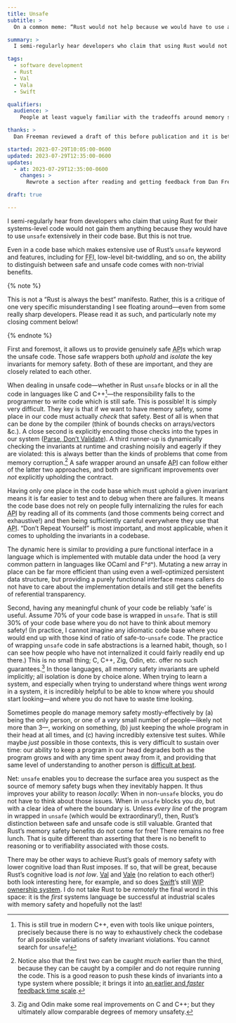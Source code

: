 ```yaml
---
title: Unsafe
subtitle: >
  On a common meme: “Rust would not help because we would have to use a lot of `unsafe`”.

summary: >
  I semi-regularly hear developers who claim that using Rust would not gain them anything because they would have to use `unsafe`. But this is not true. Local reasoning matters.

tags:
  - software development
  - Rust
  - Val
  - Vala
  - Swift

qualifiers:
  audience: >
    People at least vaguely familiar with the tradeoffs around memory safety in “systems” languages like Rust, C++, Zig, Odin, etc.; and 

thanks: >
  Dan Freeman reviewed a draft of this before publication and it is better for his input!

started: 2023-07-29T10:05:00-0600
updated: 2023-07-29T12:35:00-0600
updates:
  - at: 2023-07-29T12:35:00-0600
    changes: >
      Rewrote a section after reading and getting feedback from Dan Freeman.

draft: true

---
```


I semi-regularly hear from developers who claim that using Rust for their systems-level code would not gain them anything because they would have to use `unsafe` extensively in their code base. But this is not true.

Even in a code base which makes extensive use of Rust’s `unsafe` keyword and features, including for <abbr title="foreign function interface">FFI</abbr>, low-level bit-twiddling, and so on, the ability to distinguish between safe and unsafe code comes with non-trivial benefits.

{% note %}

This is not a “Rust is always the best” manifesto. Rather, this is a critique of one very specific misunderstanding I see floating around—even from some really sharp developers. Please read it as such, and particularly note my closing comment below!

{% endnote %}

First and foremost, it allows us to provide genuinely safe <abbr title="application programming interface">API</abbr>s which wrap the unsafe code. Those safe wrappers both *uphold* and *isolate* the key invariants for memory safety. Both of these are important, and they are closely related to each other.

When dealing in unsafe code—whether in Rust `unsafe` blocks or in all the code in languages like C and C++[^modern-cpp]—the responsibility falls to the programmer to write code which is still safe. This is possible! It is simply very difficult. They key is that if we want to have memory safety, some place in our code must actually *check* that safety. Best of all is when that can be done by the compiler (think of bounds checks on arrays/vectors &c.). A close second is explicitly encoding those checks into the types in our system ([Parse, Don’t Validate][pdv]). A third runner-up is dynamically checking the invariants at runtime and crashing noisily and eagerly if they are violated: this is always better than the kinds of problems that come from memory corruption.[^cycle-time] A safe wrapper around an unsafe <abbr title="application programming interface">API</abbr> can follow either of the latter two approaches, and both are significant improvements over *not* explicitly upholding the contract.

[pdv]: https://lexi-lambda.github.io/blog/2019/11/05/parse-don-t-validate/

Having only one place in the code base which must uphold a given invariant means it is far easier to test and to debug when there are failures. It means the code base does not rely on people fully internalizing the rules for each <abbr title="application programming interface">API</abbr> by reading all of its comments (and those comments being correct and exhaustive!) and then being sufficiently careful everywhere they use that <abbr title="application programming interface">API</abbr>. “Don’t Repeat Yourself” is most important, and most applicable, when it comes to upholding the invariants in a codebase.

The dynamic here is similar to providing a pure functional interface in a language which is implemented with mutable data under the hood (a very common pattern in languages like OCaml and F^♯^). Mutating a new array in place can be far more efficient than using even a well-optimized persistent data structure, but providing a purely functional interface means callers do not have to care about the implementation details and still get the benefits of referential transparency.

Second, having any meaningful chunk of your code be reliably ‘safe’ is useful. Assume 70% of your code base is wrapped in `unsafe`. That is still 30% of your code base where you do not have to think about memory safety! (In practice, I cannot imagine any idiomatic code base where you would end up with those kind of ratio of safe-to-`unsafe` code. The practice of wrapping `unsafe` code in safe abstractions is a learned habit, though, so I can see how people who have not internalized it could fairly readily end up there.) This is no small thing; C, C++, Zig, Odin, etc. offer no such guarantees.[^improved] In those languages, all memory safety invariants are upheld implicitly; all isolation is done by choice alone. When trying to learn a system, and especially when trying to understand where things went *wrong* in a system, it is incredibly helpful to be able to know where you should start looking—and where you do not have to waste time looking.

Sometimes people do manage memory safety mostly-effectively by (a) being the only person, or one of a *very* small number of people—likely not more than 3—, working on something, (b) just keeping the whole program in their head at all times, and (c) having incredibly extensive test suites. While maybe *just* possible in those contexts, this is very difficult to sustain over time: our ability to keep a program in our head degrades both as the program grows and with any time spent away from it, and providing that same level of understanding to another person is [difficult at best][naur].

[naur]: https://cdn.chriskrycho.com/file/chriskrycho-com/resources/naur1985programming.pdf

Net: `unsafe` enables you to decrease the surface area you suspect as the source of memory safety bugs when they inevitably happen. It thus improves your ability to reason *locally*: When in non-`unsafe` blocks, you do not have to think about those issues. When in `unsafe` blocks you *do*, but with a clear idea of where the boundary is. Unless *every line* of the program in wrapped in `unsafe` (which would be extraordinary!), then, Rust’s distinction between safe and unsafe code is still valuable. Granted that Rust’s memory safety benefits do not come for free! There remains no free lunch. That is quite different than asserting that there is no benefit to reasoning or to verifiability associated with those costs.

There may be other ways to achieve Rust’s goals of memory safety with lower cognitive load than Rust imposes. If so, that will be great, because Rust’s cognitive load is *not low*. [Val][val] and [Vale][vale] (no relation to each other!) both look interesting here, for example, and so does [Swift]()’s still <abbr title="">WIP</abbr> [ownership system][swift-ownership]. I do not take Rust to be *remotely* the final word in this space: it is the *first* systems language be successful at industrial scales with memory safety and hopefully not the last!

[val]: https://www.val-lang.dev
[vale]: https://vale.dev
[swift-ownership]: https://github.com/apple/swift/blob/main/docs/OwnershipManifesto.md


[^modern-cpp]: This is still true in modern C++, even with tools like unique pointers, precisely because there is no way to exhaustively check the codebase for all possible variations of safety invariant violations. You cannot search for `unsafe`!

[^cycle-time]: Notice also that the first two can be caught *much* earlier than the third, because they can be caught by a compiler and do not require running the code. This is a good reason to push these kinds of invariants into a type system where possible; it brings it into [an earlier and *faster* feedback time scale][time-scale].

[time-scale]: https://v4.chriskrycho.com/2018/scales-of-feedback-time-in-software-development.html

[^improved]: Zig and Odin make some real improvements on C and C++; but they ultimately allow comparable degrees of memory unsafety.
